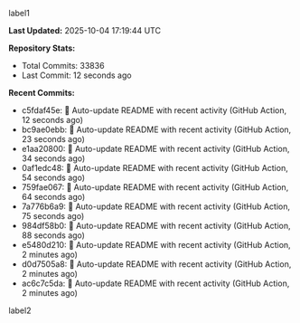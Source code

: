 
label1 
<!-- ACTIVITY_START -->
**Last Updated:** 2025-10-04 17:19:44 UTC

**Repository Stats:**
- Total Commits: 33836
- Last Commit: 12 seconds ago

**Recent Commits:**
- c5fdaf45e: 🤖 Auto-update README with recent activity (GitHub Action, 12 seconds ago)
- bc9ae0ebb: 🤖 Auto-update README with recent activity (GitHub Action, 23 seconds ago)
- e1aa20800: 🤖 Auto-update README with recent activity (GitHub Action, 34 seconds ago)
- 0af1edc48: 🤖 Auto-update README with recent activity (GitHub Action, 54 seconds ago)
- 759fae067: 🤖 Auto-update README with recent activity (GitHub Action, 64 seconds ago)
- 7a776b6a9: 🤖 Auto-update README with recent activity (GitHub Action, 75 seconds ago)
- 984df58b0: 🤖 Auto-update README with recent activity (GitHub Action, 88 seconds ago)
- e5480d210: 🤖 Auto-update README with recent activity (GitHub Action, 2 minutes ago)
- d0d7505a8: 🤖 Auto-update README with recent activity (GitHub Action, 2 minutes ago)
- ac6c7c5da: 🤖 Auto-update README with recent activity (GitHub Action, 2 minutes ago)
<!-- ACTIVITY_END -->

label2
